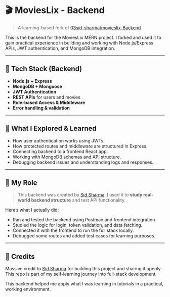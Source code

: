 # 🎬 MoviesLix - Backend

> A learning-based fork of [03sid-sharma/movieslix-Backend](https://github.com/03sid-sharma/movieslix-Backend)

This is the backend for the MoviesLix MERN project. I forked and used it to gain practical experience in building and working with Node.js/Express APIs, JWT authentication, and MongoDB integration.

---

## 🚀 Tech Stack (Backend)

- **Node.js + Express**
- **MongoDB + Mongoose**
- **JWT Authentication**
- **REST APIs** for users and movies
- **Role-based Access & Middleware**
- **Error handling & validation**

---

## 🧠 What I Explored & Learned

- How user authentication works using JWTs.
- How protected routes and middleware are structured in Express.
- Connecting backend to a frontend React app.
- Working with MongoDB schemas and API structure.
- Debugging backend issues and understanding logs and responses.

---

## 📌 My Role

> This backend was created by [Sid Sharma](https://github.com/03sid-sharma). I used it to **study real-world backend structure** and test API functionality.

Here’s what I actually did:

- Ran and tested the backend using Postman and frontend integration.
- Studied the logic for login, token validation, and data fetching.
- Connected it with the frontend to run the full stack locally.
- Debugged some routes and added test cases for learning purposes.

---

## 🙏 Credits

Massive credit to [Sid Sharma](https://github.com/03sid-sharma) for building this project and sharing it openly. This repo is part of my self-learning journey into full-stack development.

This backend helped me apply what I was learning in tutorials in a practical, working environment.
